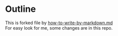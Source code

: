 # Outline
This is forked file by [how-to-write-by-markdown.md](https://gist.github.com/ihoneymon/652be052a0727ad59601) \
For easy look for me, some changes are in this repo.